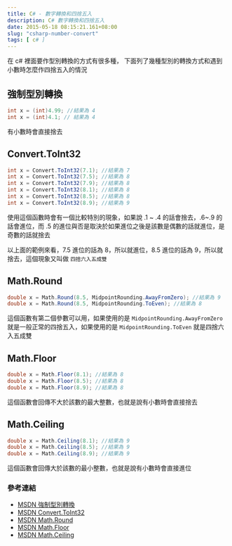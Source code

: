 ```yaml
---
title: C# - 數字轉換和四捨五入
description: C# 數字轉換和四捨五入
date: 2015-05-18 08:15:21.161+08:00
slug: "csharp-number-convert"
tags: [ c# ]
---
```


在 c# 裡面要作型別轉換的方式有很多種，
下面列了幾種型別的轉換方式和遇到小數時怎麼作四捨五入的情況

## 強制型別轉換

```csharp
int x = (int)4.99; //結果為 4  
int x = (int)4.1; // 結果為 4  
```

有小數時會直接捨去

## Convert.ToInt32

```csharp
int x = Convert.ToInt32(7.1); //結果為 7  
int x = Convert.ToInt32(7.5); //結果為 8  
int x = Convert.ToInt32(7.9); //結果為 8  
int x = Convert.ToInt32(8.1); //結果為 8  
int x = Convert.ToInt32(8.5); //結果為 8  
int x = Convert.ToInt32(8.9); //結果為 9  
```

使用這個函數時會有一個比較特別的現象，如果說 .1 ~ .4 的話會捨去，.6~.9 的話會進位，而 .5 的進位與否是取決於如果進位之後是該數是偶數的話就進位，是奇數的話就捨去

以上面的範例來看，7.5 進位的話為 8，所以就進位，8.5 進位的話為 9，所以就捨去，這個現象又叫做 `四捨六入五成雙`
## Math.Round

```csharp
double x = Math.Round(8.5, MidpointRounding.AwayFromZero); //結果為 9  
double x = Math.Round(8.5, MidpointRounding.ToEven); //結果為 8  
```

這個函數有第二個參數可以用，如果使用的是 `MidpointRounding.AwayFromZero` 就是一般正常的四捨五入，如果使用的是 `MidpointRounding.ToEven` 就是四捨六入五成雙

## Math.Floor

```csharp
double x = Math.Floor(8.1); //結果為 8  
double x = Math.Floor(8.5); //結果為 8  
double x = Math.Floor(8.9); //結果為 8  
```

這個函數會回傳不大於該數的最大整數，也就是說有小數時會直接捨去

## Math.Ceiling

```csharp
double x = Math.Ceiling(8.1); //結果為 9  
double x = Math.Ceiling(8.5); //結果為 9  
double x = Math.Ceiling(8.9); //結果為 9  
```

這個函數會回傳大於該數的最小整數，也就是說有小數時會直接進位


### 參考連結

- [MSDN 強制型別轉換](https://msdn.microsoft.com/zh-tw/library/yht2cx7b.aspx)
- [MSDN Convert.ToInt32](https://msdn.microsoft.com/zh-tw/library/system.convert.toint32.aspx)
- [MSDN Math.Round](https://msdn.microsoft.com/zh-tw/library/system.math.round.aspx)
- [MSDN Math.Floor](https://msdn.microsoft.com/zh-tw/library/system.math.floor.aspx)
- [MSDN Math.Ceiling](https://msdn.microsoft.com/zh-tw/library/system.math.ceiling.aspx)